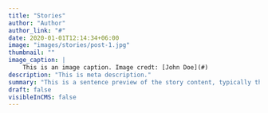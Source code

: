 ```yaml
---
title: "Stories"
author: "Author"
author_link: "#"
date: 2020-01-01T12:14:34+06:00
image: "images/stories/post-1.jpg"
thumbnail: ""
image_caption: |
    This is an image caption. Image credt: [John Doe](#)
description: "This is meta description."
summary: "This is a sentence preview of the story content, typically the first sentence of the main content of the article."
draft: false
visibleInCMS: false
---
```

